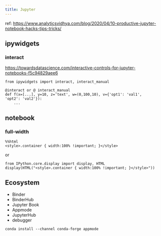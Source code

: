 ```yaml
---
title: Jupyter
---
```


ref: https://www.analyticsvidhya.com/blog/2020/04/10-productive-jupyter-notebook-hacks-tips-tricks/

## ipywidgets
### interact
https://towardsdatascience.com/interactive-controls-for-jupyter-notebooks-f5c94829aee6

```
from ipywidgets import interact, interact_manual

@interact or @ interact_manual
def f(x=[...], y=10, z='text', w=(0,100,10), v={'opt1': 'val1', 'opt2': 'val2'}):
	...
```

## notebook
 ### full-width
 ```
 %%html
<style>.container { width:100% !important; }</style>
```
or
```
from IPython.core.display import display, HTML
display(HTML("<style>.container { width:100% !important; }</style>"))
```


## Ecosystem
- Binder
- BinderHub
- Jupyter Book
- Appmode
- JupyterHub
- debugger


```
conda install --channel conda-forge appmode
```